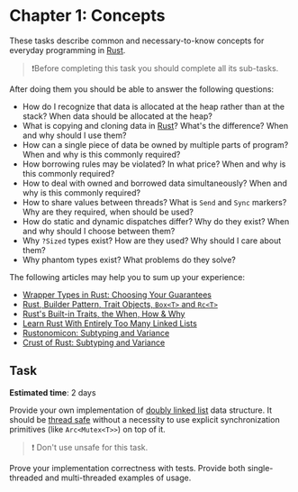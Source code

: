 Chapter 1: Concepts
================

These tasks describe common and necessary-to-know concepts for everyday programming in [Rust].

> ❗️Before completing this task you should complete all its sub-tasks.

After doing them you should be able to answer the following questions:

- How do I recognize that data is allocated at the heap rather than at the stack? When data should be allocated at the heap?
- What is copying and cloning data in [Rust]? What's the difference? When and why should I use them?
- How can a single piece of data be owned by multiple parts of program? When and why is this commonly required?
- How borrowing rules may be violated? In what price? When and why is this commonly required?
- How to deal with owned and borrowed data simultaneously? When and why is this commonly required?
- How to share values between threads? What is `Send` and `Sync` markers? Why are they required, when should be used?
- How do static and dynamic dispatches differ? Why do they exist? When and why should I choose between them?
- Why `?Sized` types exist? How are they used? Why should I care about them?
- Why phantom types exist? What problems do they solve?

The following articles may help you to sum up your experience:

- [Wrapper Types in Rust: Choosing Your Guarantees][1]
- [Rust, Builder Pattern, Trait Objects, `Box<T>` and `Rc<T>`][2]
- [Rust's Built-in Traits, the When, How & Why][3]
- [Learn Rust With Entirely Too Many Linked Lists][4]
- [Rustonomicon: Subtyping and Variance][13]
- [Crust of Rust: Subtyping and Variance][14]

## Task

__Estimated time__: 2 days

Provide your own implementation of [doubly linked list][11] data structure. It should be [thread safe][12] without a necessity to use explicit synchronization primitives (like `Arc<Mutex<T>>`) on top of it.

> ❗️ Don't use unsafe for this task.

Prove your implementation correctness with tests. Provide both single-threaded and multi-threaded examples of usage.  

[Rust]: https://www.rust-lang.org

[1]: https://manishearth.github.io/blog/2015/05/27/wrapper-types-in-rust-choosing-your-guarantees
[2]: https://abronan.com/rust-trait-objects-box-and-rc
[3]: https://llogiq.github.io/2015/07/30/traits.html
[4]: https://rust-unofficial.github.io/too-many-lists/
[11]: https://en.wikipedia.org/wiki/Doubly_linked_list
[12]: https://en.wikipedia.org/wiki/Thread_safety
[13]: https://doc.rust-lang.org/nomicon/subtyping.html
[14]: https://www.youtube.com/watch?v=iVYWDIW71jk
